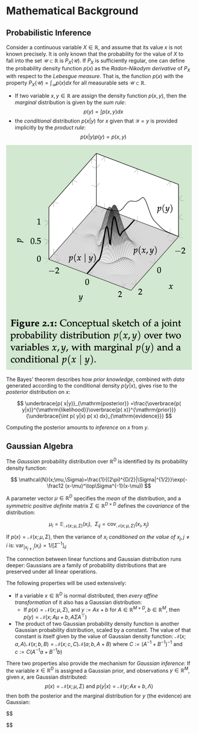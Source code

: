 # Mathematical Background

## Probabilistic Inference

Consider a continuous variable $X \in \mathbb{R}$, and assume that its value $x$ is not known precisely. 
It is only known that the probability for the value of $X$ to fall into the set $\mathcal{U} \subset \mathbb{R}$ is $P_X(\mathcal{U})$.
If $P_X$ is sufficiently regular, one can define the probability density function $p(x)$ as the *Radon-Nikodym derivative* of $P_X$ with respect to the *Lebesgue measure*. That is, the function $p(x)$ with the property $P_X(\mathcal{U}) = \int_\mathcal{U}p(x)dx$ for all measurable sets $\mathcal{U} \subset \mathbb{R}$.

- If two variable $x, y \in \mathbb{R}$ are assign the density function $p(x, y)$, then the *marginal* distribution is given by the *sum rule*:
  $$
  p(y)=\int p(x, y)dx
  $$
- the *conditional* distribution $p(x|y)$ for $x$ given that $\mathcal{Y}=y$ is provided implicitly by the *product rule*:
  $$
  p(x|y)p(y)=p(x,y)
  $$

![PN_probability_inference_1.png](../_media/PN_probability_inference_1.png)

The Bayes' theorem describes how *prior knowledge*, combined with *data* generated according to the conditional density $p(y|x)$, gives rise to the *posterior* distribution on $x$:

$$
\underbrace{p( x|y)}_{\mathrm{posterior}} =\frac{\overbrace{p( y|x)}^{\mathrm{likelihood}}\overbrace{p( x)}^{\mathrm{prior}}}{\underbrace{\int p( y|x) p( x) dx}_{\mathrm{evidence}}}
$$

Computing the posterior amounts to *inference* on $x$ from $y$.

## Gaussian Algebra

The *Gaussian* probability distribution over $\mathbb{R}^D$ is identified by its probability density function:

$$
\mathcal{N}(x;\mu,\Sigma)=\frac{1}{(2\pi)^{D/2}|\Sigma|^{1/2}}\exp(-\frac12 (x-\mu)^\top\Sigma^{-1}(x-\mu))
$$

A parameter vector $\mu \in \mathbb{R}^D$ specifies the *mean* of the distribution, and a *symmetric positive definite* matrix $\Sigma \in \mathbb{R}^{D\times D}$ defines the *covariance* of the distribution:

$$
\mu_i=\mathbb{E}_{\mathcal{N}(x;\mu,\Sigma)}(x_i),\ \ \Sigma_{ij}=\mathrm{cov}_{\mathcal{N}(x;\mu, \Sigma)}(x_i, x_j)
$$

If $p(x)=\mathcal{N}(x;\mu, \Sigma)$, then the variance of $x_i$ *conditioned on the value of* $x_j,j\neq i$ is: $\mathrm{var}_{|x_{j\neq i}}(x_i)=1/[\Sigma^{-1}]_{ii}$

The connection between linear functions and Gaussian distribution runs deeper: Gaussians are a family of probability distributions that are preserved under all linear operations.

The following properties will be used extensively:

- If a variable $x\in\mathbb{R}^D$ is normal distributed, then *every affine transformation* of it also has a Gaussian distribution:
	- If $p(x) = \mathcal{N}(x;\mu, \Sigma)$, and $y:=Ax+b$ for $A \in \mathbb{R}^{M\times D}, b \in \mathbb{R}^M$, then $p(y)=\mathcal{N}(x;A\mu+b, A\Sigma A^\top)$
- The product of two Gaussian probability density function is another Gaussian probability distribution, scaled by a constant. The value of that constant is itself given by the value of Gaussian density function:
  $\mathcal{N}(x;a, A)\mathcal{N}(x;b,B)=\mathcal{N}(x;c,C)\mathcal{N}(a;b,A+B)$
  where $C:=(A^{-1}+B^{-1})^{-1}$
  and $c:=C(A^{-1}a+B^{-1}b)$

There two properties also provide the mechanism for *Gaussian inference*: If the variable $x \in \mathbb{R}^D$ is assigned a Gaussian prior, and observations $y \in \mathbb{R}^M$, given $x$, are Gaussian distributed:
$$
p(x)=\mathcal{N}(x;\mu, \Sigma)\ \mathrm{and}\ p(y|x)=\mathcal{N}(y;Ax+b, \Lambda)
$$
then both the posterior and the marginal distribution for $y$ (the evidence) are Gaussian:

$$

$$
